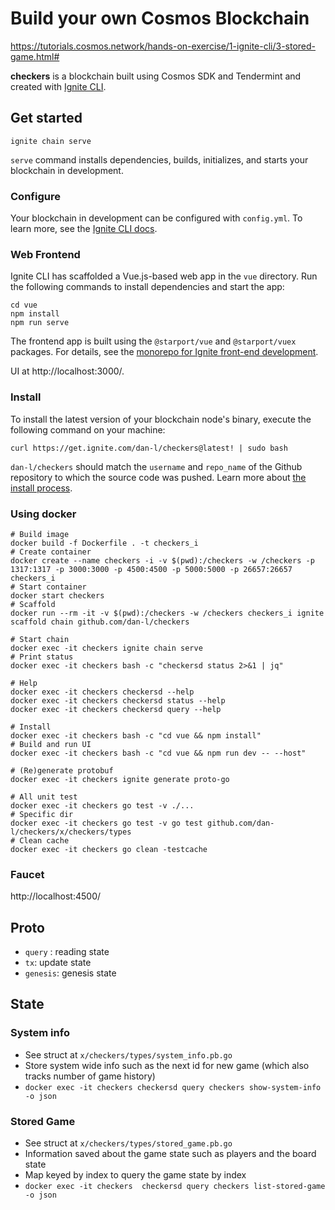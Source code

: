 # Build your own Cosmos Blockchain
https://tutorials.cosmos.network/hands-on-exercise/1-ignite-cli/3-stored-game.html#

**checkers** is a blockchain built using Cosmos SDK and Tendermint and created with [Ignite CLI](https://ignite.com/cli).

## Get started

```
ignite chain serve
```

`serve` command installs dependencies, builds, initializes, and starts your blockchain in development.

### Configure

Your blockchain in development can be configured with `config.yml`. To learn more, see the [Ignite CLI docs](https://docs.ignite.com).

### Web Frontend

Ignite CLI has scaffolded a Vue.js-based web app in the `vue` directory. Run the following commands to install dependencies and start the app:

```
cd vue
npm install
npm run serve
```

The frontend app is built using the `@starport/vue` and `@starport/vuex` packages. For details, see the [monorepo for Ignite front-end development](https://github.com/ignite-hq/web).

UI at http://localhost:3000/.

### Install
To install the latest version of your blockchain node's binary, execute the following command on your machine:

```
curl https://get.ignite.com/dan-l/checkers@latest! | sudo bash
```
`dan-l/checkers` should match the `username` and `repo_name` of the Github repository to which the source code was pushed. Learn more about [the install process](https://github.com/allinbits/starport-installer).

### Using docker

```
# Build image
docker build -f Dockerfile . -t checkers_i
# Create container
docker create --name checkers -i -v $(pwd):/checkers -w /checkers -p 1317:1317 -p 3000:3000 -p 4500:4500 -p 5000:5000 -p 26657:26657 checkers_i
# Start container
docker start checkers
# Scaffold
docker run --rm -it -v $(pwd):/checkers -w /checkers checkers_i ignite scaffold chain github.com/dan-l/checkers
```

```
# Start chain
docker exec -it checkers ignite chain serve
# Print status
docker exec -it checkers bash -c "checkersd status 2>&1 | jq"
```

```
# Help
docker exec -it checkers checkersd --help
docker exec -it checkers checkersd status --help
docker exec -it checkers checkersd query --help  
```

```
# Install
docker exec -it checkers bash -c "cd vue && npm install"
# Build and run UI
docker exec -it checkers bash -c "cd vue && npm run dev -- --host"
```

```
# (Re)generate protobuf
docker exec -it checkers ignite generate proto-go
```

```
# All unit test
docker exec -it checkers go test -v ./...
# Specific dir
docker exec -it checkers go test -v go test github.com/dan-l/checkers/x/checkers/types
# Clean cache
docker exec -it checkers go clean -testcache
```

### Faucet
http://localhost:4500/


## Proto

- `query` : reading state
- `tx`: update state
- `genesis`: genesis state

## State

### System info 
- See struct at `x/checkers/types/system_info.pb.go`
- Store system wide info such as the next id for new game (which also tracks number of game history) 
- `docker exec -it checkers checkersd query checkers show-system-info -o json`

### Stored Game
- See struct at `x/checkers/types/stored_game.pb.go`
- Information saved about the game state such as players and the board state
- Map keyed by index to query the game state by index
- `docker exec -it checkers  checkersd query checkers list-stored-game -o json`